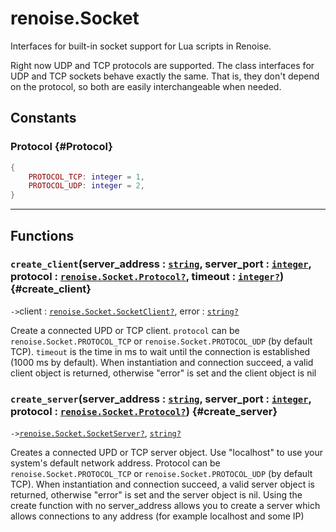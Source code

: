 # renoise.Socket  
Interfaces for built-in socket support for Lua scripts in Renoise.

Right now UDP and TCP protocols are supported. The class interfaces for UDP
and TCP sockets behave exactly the same. That is, they don't depend on the
protocol, so both are easily interchangeable when needed.  
## Constants
### Protocol {#Protocol}
```lua
{
    PROTOCOL_TCP: integer = 1,
    PROTOCOL_UDP: integer = 2,
}
```
  

---  
## Functions
### `create_client`(server_address : [`string`](../../API/builtins/string.md), server_port : [`integer`](../../API/builtins/integer.md), protocol : [`renoise.Socket.Protocol`](renoise.Socket.md#Protocol)[`?`](../../API/builtins/nil.md), timeout : [`integer`](../../API/builtins/integer.md)[`?`](../../API/builtins/nil.md)) {#create_client}
`->`client : [`renoise.Socket.SocketClient`](../../API/renoise/renoise.Socket.SocketClient.md)[`?`](../../API/builtins/nil.md), error : [`string`](../../API/builtins/string.md)[`?`](../../API/builtins/nil.md)  

Create a connected UPD or TCP client.
`protocol` can be `renoise.Socket.PROTOCOL_TCP` or
`renoise.Socket.PROTOCOL_UDP` (by default TCP).
`timeout` is the time in ms to wait until the connection is established
(1000 ms by default). When instantiation and connection succeed, a valid client
object is returned, otherwise "error" is set and the client object is nil
### `create_server`(server_address : [`string`](../../API/builtins/string.md), server_port : [`integer`](../../API/builtins/integer.md), protocol : [`renoise.Socket.Protocol`](renoise.Socket.md#Protocol)[`?`](../../API/builtins/nil.md)) {#create_server}
`->`[`renoise.Socket.SocketServer`](../../API/renoise/renoise.Socket.SocketServer.md)[`?`](../../API/builtins/nil.md), [`string`](../../API/builtins/string.md)[`?`](../../API/builtins/nil.md)  

Creates a connected UPD or TCP server object. Use "localhost" to use your
system's default network address. Protocol can be `renoise.Socket.PROTOCOL_TCP`
or `renoise.Socket.PROTOCOL_UDP` (by default TCP).
When instantiation and connection succeed, a valid server object is
returned, otherwise "error" is set and the server object is nil.
Using the create function with no server_address allows you to create a
server which allows connections to any address (for example localhost
and some IP)  

